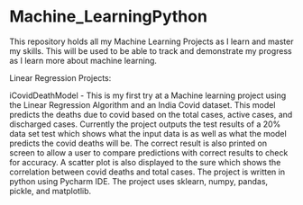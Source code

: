 # Machine_LearningPython
This repository holds all my Machine Learning Projects as I learn and master my skills. This will be used to be able to track and demonstrate my progress as I learn more about machine learning. 


Linear Regression Projects:

iCovidDeathModel - This is my first try at a Machine learning project using the Linear Regression Algorithm and an India Covid dataset. This model predicts the deaths due to covid based on the total cases, active cases, and discharged cases. Currently the project outputs the test results of a 20% data set test which shows what the input data is as well as what the model predicts the covid deaths will be. The correct result is also printed on screen to allow a user to compare predictions with correct results to check for accuracy. A scatter plot is also displayed to the sure which shows the correlation between covid deaths and total cases. The project is written in python using Pycharm IDE. The project uses sklearn, numpy, pandas, pickle, and matplotlib.
      
      

